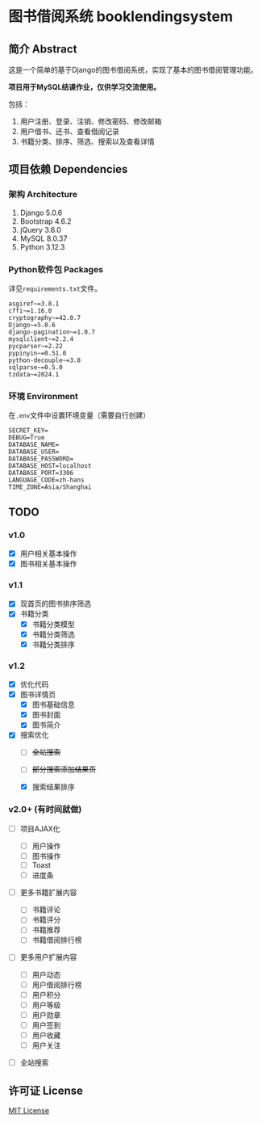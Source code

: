 # 图书借阅系统 booklendingsystem

## 简介 Abstract

这是一个简单的基于Django的图书借阅系统，实现了基本的图书借阅管理功能。

**项目用于MySQL结课作业，仅供学习交流使用。**

包括：

1. 用户注册、登录、注销、修改密码、修改邮箱
2. 用户借书、还书、查看借阅记录
3. 书籍分类、排序、筛选、搜索以及查看详情

## 项目依赖 Dependencies

### 架构 Architecture

1. Django 5.0.6
2. Bootstrap 4.6.2
3. jQuery 3.6.0
4. MySQL 8.0.37
5. Python 3.12.3

### Python软件包 Packages

详见`requirements.txt`文件。

```plaintext
asgiref~=3.8.1
cffi~=1.16.0
cryptography~=42.0.7
Django~=5.0.6
django-pagination~=1.0.7
mysqlclient~=2.2.4
pycparser~=2.22
pypinyin~=0.51.0
python-decouple~=3.8
sqlparse~=0.5.0
tzdata~=2024.1
```

### 环境 Environment

在`.env`文件中设置环境变量（需要自行创建）

```plaintext
SECRET_KEY=
DEBUG=True
DATABASE_NAME=
DATABASE_USER=
DATABASE_PASSWORD=
DATABASE_HOST=localhost
DATABASE_PORT=3306
LANGUAGE_CODE=zh-hans
TIME_ZONE=Asia/Shanghai
```

## TODO

### v1.0

- [x] 用户相关基本操作
- [x] 图书相关基本操作

### v1.1

- [x] 现首页的图书排序筛选
- [x] 书籍分类
    - [x] 书籍分类模型
    - [x] 书籍分类筛选
    - [x] 书籍分类排序

### v1.2

- [x] 优化代码
- [x] 图书详情页
    - [x] 图书基础信息
    - [x] 图书封面
    - [x] 图书简介
- [x] 搜索优化
    - [ ] ~~全站搜索~~
    - [ ] ~~部分搜索添加结果页~~
    - [x] 搜索结果排序
    

### v2.0+ (有时间就做)

- [ ] 项目AJAX化
    - [ ] 用户操作
    - [ ] 图书操作
    - [ ] Toast
    - [ ] 进度条
- [ ] 更多书籍扩展内容
    - [ ] 书籍评论
    - [ ] 书籍评分
    - [ ] 书籍推荐
    - [ ] 书籍借阅排行榜
- [ ] 更多用户扩展内容
    - [ ] 用户动态
    - [ ] 用户借阅排行榜
    - [ ] 用户积分
    - [ ] 用户等级
    - [ ] 用户勋章
    - [ ] 用户签到
    - [ ] 用户收藏
    - [ ] 用户关注
- [ ] 全站搜索


## 许可证 License

[MIT License](https://github.com/White-Clouds/bookledingsystem/blob/main/LICENSE)